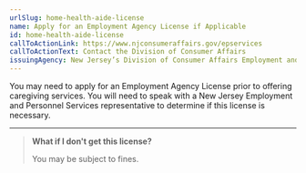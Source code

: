 ```yaml
---
urlSlug: home-health-aide-license
name: Apply for an Employment Agency License if Applicable
id: home-health-aide-license
callToActionLink: https://www.njconsumeraffairs.gov/epservices
callToActionText: Contact the Division of Consumer Affairs
issuingAgency: New Jersey’s Division of Consumer Affairs Employment and Personnel Services
---
```


You may need to apply for an Employment Agency License prior to offering caregiving services. You will need to speak with a New Jersey Employment and Personnel Services representative to determine if this license is necessary.

---

> **What if I don't get this license?**
>
> You may be subject to fines.
